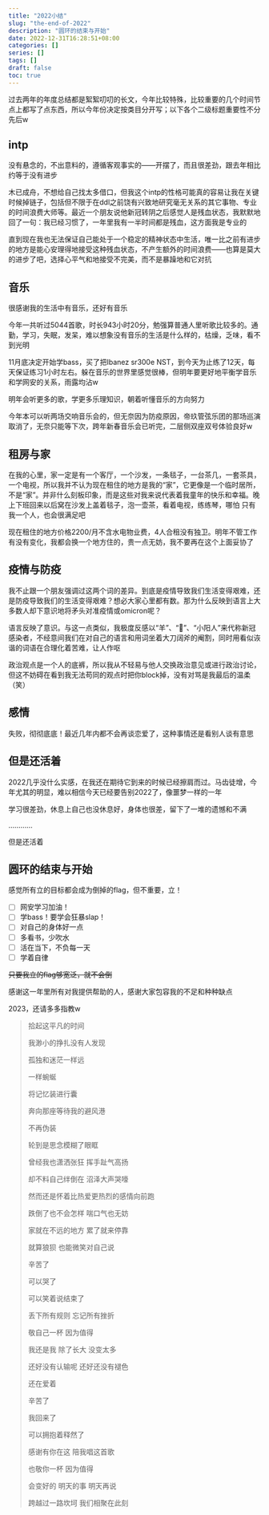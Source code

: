 ```yaml
---
title: "2022小结"
slug: "the-end-of-2022"
description: "圆环的结束与开始"
date: 2022-12-31T16:28:51+08:00
categories: []
series: []
tags: []
draft: false
toc: true
---
```


过去两年的年度总结都是絮絮叨叨的长文，今年比较特殊，比较重要的几个时间节点上都写了点东西，所以今年份决定按类目分开写；以下各个二级标题重要性不分先后w

## intp

没有悬念的，不出意料的，遵循客观事实的——开摆了，而且很差劲，跟去年相比约等于没有进步

木已成舟，不想给自己找太多借口，但我这个intp的性格可能真的容易让我在关键时候掉链子，包括但不限于在ddl之前饶有兴致地研究毫无关系的其它事物、专业的时间浪费大师等。最近一个朋友说他新冠转阴之后感觉人是残血状态，我默默地回了一句：我已经习惯了，一年里我有一半时间都是残血，这方面我是专业的

直到现在我也无法保证自己能处于一个稳定的精神状态中生活，唯一比之前有进步的地方是能心安理得地接受这种残血状态，不产生额外的时间浪费——也算是莫大的进步了吧，选择心平气和地接受不完美，而不是暴躁地和它对抗

## 音乐

很感谢我的生活中有音乐，还好有音乐

今年一共听过5044首歌，时长943小时20分，勉强算普通人里听歌比较多的。通勤，学习，失眠，发呆，难以想象没有音乐的生活是什么样的，枯燥，乏味，看不到光明

11月底决定开始学bass，买了把Ibanez sr300e NST，到今天为止练了12天，每天保证练习1小时左右。躲在音乐的世界里感觉很棒，但明年要更好地平衡学音乐和学网安的关系，雨露均沾w

明年会听更多的歌，学更多乐理知识，朝着听懂音乐的方向努力

今年本可以听两场交响音乐会的，但无奈因为防疫原因，帝玖管弦乐团的那场巡演取消了，无奈只能等下次，跨年新春音乐会已听完，二层侧双座双号体验良好w

## 租房与家

在我的心里，家一定是有一个客厅，一个沙发，一条毯子，一台茶几，一套茶具，一个电视，所以我并不认为现在租住的地方是我的“家”，它更像是一个临时居所，不是“家”。并非什么刻板印象，而是这些对我来说代表着我童年的快乐和幸福。晚上下班回来以后窝在沙发上盖着毯子，泡一壶茶，看着电视，练练琴，哪怕 只有我一个人，也会很满足吧

现在租住的地方价格2200/月不含水电物业费，4人合租没有独卫。明年不管工作有没有变化，我都会换一个地方住的，贵一点无妨，我不要再在这个上面妥协了

## 疫情与防疫

我不止跟一个朋友强调过这两个词的差异。到底是疫情导致我们生活变得艰难，还是防疫导致我们的生活变得艰难？想必大家心里都有数。那为什么反映到语言上大多数人却下意识地将矛头对准疫情或omicron呢？

语言反映了意识。与这一点类似，我极度反感以“羊”、“🐏”、“小阳人”来代称新冠感染者，不经意间我们在对自己的语言和用词坐着大刀阔斧的阉割，同时用看似诙谐的词语在合理化着苦难，让人作呕

政治观点是一个人的底裤，所以我从不轻易与他人交换政治意见或进行政治讨论，但这不妨碍在看到我无法苟同的观点时把你block掉，没有对骂是我最后的温柔（笑）

## 感情

失败，彻彻底底！最近几年内都不会再谈恋爱了，这种事情还是看别人谈有意思

## 但是还活着

2022几乎没什么实感，在我还在期待它到来的时候已经擦肩而过。马齿徒增，今年尤其的明显，难以相信今天已经要告别2022了，像噩梦一样的一年

学习很差劲，休息上自己也没休息好，身体也很差，留下了一堆的遗憾和不满

…………

但是还活着

## 圆环的结束与开始

感觉所有立的目标都会成为倒掉的flag，但不重要，立！

- [ ] 网安学习加油！
- [ ] 学bass！要学会狂暴slap！
- [ ] 对自己的身体好一点
- [ ] 多看书，少吹水
- [ ] 活在当下，不负每一天
- [ ] 学着自律

 ~~只要我立的flag够宽泛，就不会倒~~

感谢这一年里所有对我提供帮助的人，感谢大家包容我的不足和种种缺点

2023，还请多多指教w

> 拾起这平凡的时间
>
> 我渺小的挣扎没有人发现
>
> 孤独和迷茫一样远
>
> 一样蜿蜒
>
> 将记忆装进行囊
>
> 奔向那座等待我的避风港
>
> 不再伪装
>
> 轮到是思念模糊了眼眶
>
> 曾经我也潇洒张狂 挥手趾气高扬
>
> 却不料自己绊倒在 沼泽大声哭嚎
>
> 然而还是怀着比热爱更热烈的感情向前跑
>
> 跌倒了也不会怎样 喘口气也无妨
>
> 家就在不远的地方 累了就来停靠
>
> 就算狼狈 也能微笑对自己说
>
> 辛苦了
>
> 可以哭了
>
> 可以笑着说结束了
>
> 丢下所有规则 忘记所有挫折
>
> 敬自己一杯 因为值得
>
> 我还是我 除了长大 没变太多
>
> 还好没有认输呢 还好还没有褪色
>
> 还在爱着
>
> 辛苦了
>
> 我回来了
>
> 可以拥抱着释然了
>
> 感谢有你在这 陪我唱这首歌
>
> 也敬你一杯 因为值得
>
> 会变好的 明天的事 明天再说
>
> 跨越过一路坎坷 我们相聚在此刻